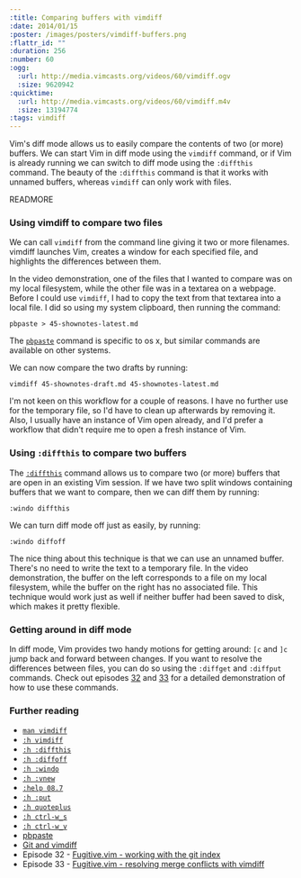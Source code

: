 ```yaml
--- 
:title: Comparing buffers with vimdiff
:date: 2014/01/15
:poster: /images/posters/vimdiff-buffers.png
:flattr_id: ""
:duration: 256
:number: 60
:ogg: 
  :url: http://media.vimcasts.org/videos/60/vimdiff.ogv
  :size: 9620942
:quicktime: 
  :url: http://media.vimcasts.org/videos/60/vimdiff.m4v
  :size: 13194774
:tags: vimdiff
---
```


Vim's diff mode allows us to easily compare the contents of two (or more) buffers. We can start Vim in diff mode using the `vimdiff` command, or if Vim is already running we can switch to diff mode using the `:diffthis` command. The beauty of the `:diffthis` command is that it works with unnamed buffers, whereas `vimdiff` can only work with files.

READMORE


### Using vimdiff to compare two files

We can call `vimdiff` from the command line giving it two or more filenames. vimdiff launches Vim, creates a window for each specified file, and highlights the differences between them.

In the video demonstration, one of the files that I wanted to compare was on my local filesystem, while the other file was in a textarea on a webpage. Before I could use `vimdiff`, I had to copy the text from that textarea into a local file. I did so using my system clipboard, then running the command:

    pbpaste > 45-shownotes-latest.md

The [`pbpaste`][pbpaste] command is specific to os x, but similar commands are available on other systems.

We can now compare the two drafts by running:

    vimdiff 45-shownotes-draft.md 45-shownotes-latest.md

I'm not keen on this workflow for a couple of reasons. I have no further use for the temporary file, so I'd have to clean up afterwards by removing it. Also, I usually have an instance of Vim open already, and I'd prefer a workflow that didn't require me to open a fresh instance of Vim.

### Using `:diffthis` to compare two buffers

The [`:diffthis`][diffthis] command allows us to compare two (or more) buffers that are open in an existing Vim session. If we have two split windows containing buffers that we want to compare, then we can diff them by running:

    :windo diffthis

We can turn diff mode off just as easily, by running:

    :windo diffoff

The nice thing about this technique is that we can use an unnamed buffer. There's no need to write the text to a temporary file. In the video demonstration, the buffer on the left corresponds to a file on my local filesystem, while the buffer on the right has no associated file. This technique would work just as well if neither buffer had been saved to disk, which makes it pretty flexible.

### Getting around in diff mode

In diff mode, Vim provides two handy motions for getting around: `[c` and `]c` jump back and forward between changes. If you want to resolve the differences between files, you can do so using the `:diffget` and `:diffput` commands. Check out episodes [32](/e/32) and [33](/e/33) for a detailed demonstration of how to use these commands.

### Further reading

* [`man vimdiff`][man-vimdiff]
* [`:h vimdiff`][vimdiff]
* [`:h :diffthis`][diffthis]
* [`:h :diffoff`][diffoff]
* [`:h :windo`][windo]
* [`:h :vnew`][vnew]
* [`:help 08.7`][08.7]
* [`:h :put`][put]
* [`:h quoteplus`][quoteplus]
* [`:h ctrl-w_s`][w_s]
* [`:h ctrl-w_v`][w_v]
* [pbpaste][]
* [Git and vimdiff][usevim]
* Episode 32 - [Fugitive.vim - working with the git index](/e/32)
* Episode 33 - [Fugitive.vim - resolving merge conflicts with vimdiff](/e/33)

[man-vimdiff]: http://linux.die.net/man/1/vimdiff
[vimdiff]: http://vimdoc.sourceforge.net/htmldoc/diff.html#vimdiff
[08.7]: http://vimdoc.sourceforge.net/htmldoc/usr_08.html#08.7
[diffthis]: http://vimdoc.sourceforge.net/htmldoc/diff.html#:diffthis
[diffoff]: http://vimdoc.sourceforge.net/htmldoc/diff.html#:diffoff
[windo]: http://vimdoc.sourceforge.net/htmldoc/windows.html#:windo
[put]: http://vimdoc.sourceforge.net/htmldoc/change.html#:put
[quoteplus]: http://vimdoc.sourceforge.net/htmldoc/gui_x11.html#quoteplus
[w_s]: http://vimdoc.sourceforge.net/htmldoc/windows.html#CTRL-W_S
[w_v]: http://vimdoc.sourceforge.net/htmldoc/windows.html#CTRL-W_v
[pbpaste]: https://developer.apple.com/library/mac/documentation/Darwin/Reference/Manpages/man1/pbpaste.1.html
[vnew]: http://vimdoc.sourceforge.net/htmldoc/windows.html#:vnew
[usevim]: http://usevim.com/2012/03/21/git-and-vimdiff/

